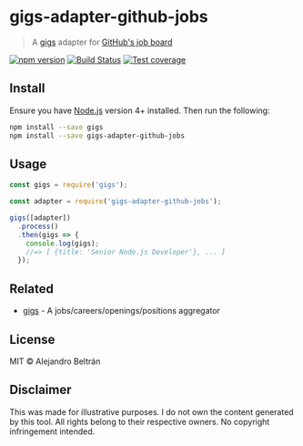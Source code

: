 # gigs-adapter-github-jobs

> A [gigs](https://github.com/alebelcor/gigs) adapter for [GitHub's job board](https://jobs.github.com)

[![npm version](https://img.shields.io/npm/v/gigs-adapter-github-jobs.svg)](https://npmjs.org/package/gigs-adapter-github-jobs)
[![Build Status](https://img.shields.io/travis/alebelcor/gigs-adapter-github-jobs/master.svg)](https://travis-ci.org/alebelcor/gigs-adapter-github-jobs)
[![Test coverage](https://img.shields.io/coveralls/alebelcor/gigs-adapter-github-jobs.svg)](https://coveralls.io/github/alebelcor/gigs-adapter-github-jobs)

## Install

Ensure you have [Node.js](https://nodejs.org) version 4+ installed. Then run the following:

```bash
npm install --save gigs
npm install --save gigs-adapter-github-jobs
```

## Usage

```js
const gigs = require('gigs');

const adapter = require('gigs-adapter-github-jobs');

gigs([adapter])
  .process()
  .then(gigs => {
    console.log(gigs);
    //=> [ {title: 'Senior Node.js Developer'}, ... ]
  });
```

## Related

* [gigs](https://github.com/alebelcor/gigs) - A jobs/careers/openings/positions aggregator

## License

MIT © Alejandro Beltrán

## Disclaimer

This was made for illustrative purposes.
I do not own the content generated by this tool.
All rights belong to their respective owners.
No copyright infringement intended.
